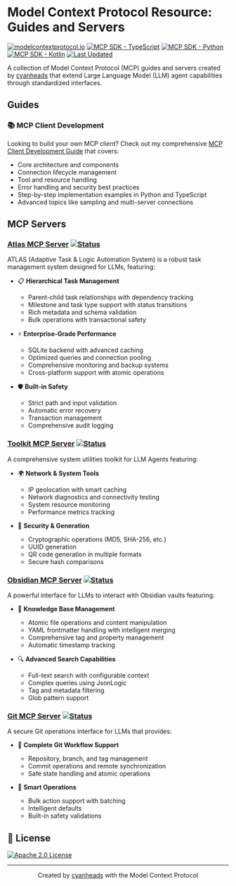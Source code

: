 # Model Context Protocol Resource: Guides and Servers

[![modelcontextprotocol.io](https://img.shields.io/badge/modelcontextprotocol.io-orange.svg)](https://modelcontextprotocol.io/)
[![MCP SDK - TypeScript](https://img.shields.io/badge/MCP%20SDK-TypeScript%201.4.1-blue.svg)](https://github.com/modelcontextprotocol/typescript-sdk)
[![MCP SDK - Python](https://img.shields.io/badge/MCP%20SDK-Python%201.2.0-blue.svg)](https://github.com/modelcontextprotocol/python-sdk) 
[![MCP SDK - Kotlin](https://img.shields.io/badge/MCP%20SDK-Kotlin%200.3.0-blue.svg)](https://github.com/modelcontextprotocol/kotlin-sdk)
[![Last Updated](https://img.shields.io/badge/Last%20Updated-January%202025-brightgreen.svg)]()

A collection of Model Context Protocol (MCP) guides and servers created by [cyanheads](https://github.com/cyanheads) that extend Large Language Model (LLM) agent capabilities through standardized interfaces.

## Guides

### 📚 MCP Client Development

Looking to build your own MCP client? Check out my comprehensive [MCP Client Development Guide](guides/mcp-client-development-guide.md) that covers:

- Core architecture and components
- Connection lifecycle management
- Tool and resource handling
- Error handling and security best practices
- Step-by-step implementation examples in Python and TypeScript
- Advanced topics like sampling and multi-server connections

## MCP Servers

### [Atlas MCP Server](https://github.com/cyanheads/atlas-mcp-server) [![Status](https://img.shields.io/badge/Status-Stable-blue.svg)]()

ATLAS (Adaptive Task & Logic Automation System) is a robust task management system designed for LLMs, featuring:

- 📋 **Hierarchical Task Management**
  - Parent-child task relationships with dependency tracking
  - Milestone and task type support with status transitions
  - Rich metadata and schema validation
  - Bulk operations with transactional safety

- ⚡ **Enterprise-Grade Performance**
  - SQLite backend with advanced caching
  - Optimized queries and connection pooling
  - Comprehensive monitoring and backup systems
  - Cross-platform support with atomic operations

- 🛡️ **Built-in Safety**
  - Strict path and input validation
  - Automatic error recovery
  - Transaction management
  - Comprehensive audit logging

### [Toolkit MCP Server](https://github.com/cyanheads/toolkit-mcp-server) [![Status](https://img.shields.io/badge/Status-Stable-blue.svg)]()

A comprehensive system utilities toolkit for LLM Agents featuring:

- 🌍 **Network & System Tools**
  - IP geolocation with smart caching
  - Network diagnostics and connectivity testing
  - System resource monitoring
  - Performance metrics tracking

- 🔐 **Security & Generation**
  - Cryptographic operations (MD5, SHA-256, etc.)
  - UUID generation
  - QR code generation in multiple formats
  - Secure hash comparisons

### [Obsidian MCP Server](https://github.com/cyanheads/obsidian-mcp-server) [![Status](https://img.shields.io/badge/Status-Stable-blue.svg)]()

A powerful interface for LLMs to interact with Obsidian vaults featuring:

- 📝 **Knowledge Base Management**
  - Atomic file operations and content manipulation
  - YAML frontmatter handling with intelligent merging
  - Comprehensive tag and property management
  - Automatic timestamp tracking

- 🔍 **Advanced Search Capabilities**
  - Full-text search with configurable context
  - Complex queries using JsonLogic
  - Tag and metadata filtering
  - Glob pattern support

### [Git MCP Server](https://github.com/cyanheads/git-mcp-server) [![Status](https://img.shields.io/badge/Status-Beta-orange.svg)]()

A secure Git operations interface for LLMs that provides:

- 🔄 **Complete Git Workflow Support**
  - Repository, branch, and tag management
  - Commit operations and remote synchronization
  - Safe state handling and atomic operations

- 🚀 **Smart Operations**
  - Bulk action support with batching
  - Intelligent defaults
  - Built-in safety validations

## 📄 License

[![Apache 2.0 License](https://img.shields.io/badge/License-Apache%202.0-blue.svg)](https://opensource.org/licenses/Apache-2.0)

---

<div align="center">
Created by <a href="https://github.com/cyanheads">cyanheads</a> with the Model Context Protocol
</div>
